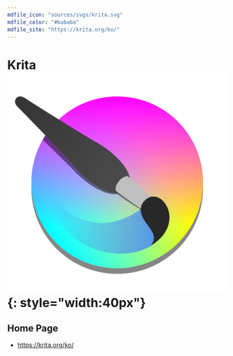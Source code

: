```yaml
---
mdfile_icon: "sources/svgs/krita.svg"
mdfile_color: "#bababa"
mdfile_site: "https://krita.org/ko/"
---
```


# Krita ![](../sources/svgs/krita.svg){: style="width:40px"}


## Home Page

- https://krita.org/ko/

